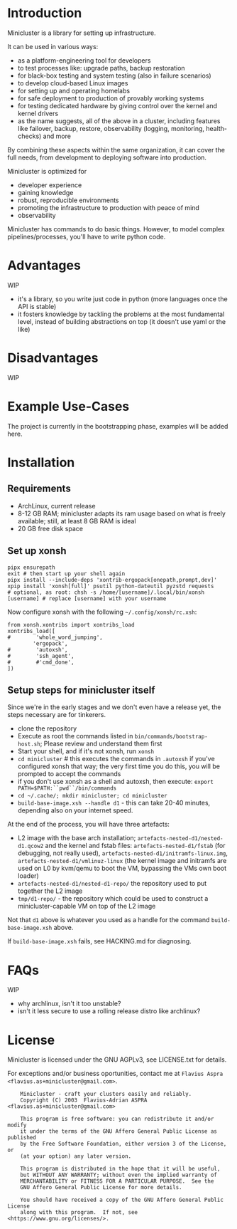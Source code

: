 Introduction
============

Minicluster is a library for setting up infrastructure.

It can be used in various ways:

* as a platform-engineering tool for developers
* to test processes like: upgrade paths, backup restoration
* for black-box testing and system testing (also in failure scenarios)
* to develop cloud-based Linux images
* for setting up and operating homelabs
* for safe deployment to production of provably working systems
* for testing dedicated hardware by giving control over the kernel and kernel
  drivers
* as the name suggests, all of the above in a cluster, including features like
  failover, backup, restore, observability (logging, monitoring, health-checks)
  and more

By combining these aspects within the same organization, it can cover the full
needs, from development to deploying software into production.

Minicluster is optimized for

* developer experience
* gaining knowledge
* robust, reproducible environments
* promoting the infrastructure to production with peace of mind
* observability

Minicluster has commands to do basic things. However, to model complex
pipelines/processes, you'll have to write python code.

Advantages
==========

WIP

* it's a library, so you write just code in python (more languages once the API is stable)
* it fosters knowledge by tackling the problems at the most fundamental level,
  instead of building abstractions on top (it doesn't use yaml or the like)

Disadvantages
=============

WIP

Example Use-Cases
=================

The project is currently in the bootstrapping phase, examples will be added here.

Installation
============

Requirements
------------

* ArchLinux, current release
* 8-12 GB RAM; minicluster adapts its ram usage based on what is freely available; still, at least 8 GB RAM is ideal
* 20 GB free disk space

Set up xonsh
------------

```
pipx ensurepath
exit # then start up your shell again
pipx install --include-deps 'xontrib-ergopack[onepath,prompt,dev]'
xpip install 'xonsh[full]' psutil python-dateutil pyzstd requests 
# optional, as root: chsh -s /home/[username]/.local/bin/xonsh [username] # replace [username] with your username
```

Now configure xonsh with the following `~/.config/xonsh/rc.xsh`:
```
from xonsh.xontribs import xontribs_load
xontribs_load([
#        'whole_word_jumping',
        'ergopack',
#        'autoxsh',
#        'ssh_agent',
#        #'cmd_done',
])
```

Setup steps for minicluster itself
----------------------------------

Since we're in the early stages and we don't even have a release yet, the steps necessary are for tinkerers.

* clone the repository
* Execute as root the commands listed in `bin/commands/bootstrap-host.sh`; Please review and understand them first
* Start your shell, and if it's not xonsh, run `xonsh`
* `cd minicluster` # this executes the commands in `.autoxsh` if you've
  configured xonsh that way; the very first time you do this, you will be
  prompted to accept the commands
* if you don't use xonsh as a shell and autoxsh, then execute: `export
  PATH=$PATH:``pwd``/bin/commands`
* `cd ~/.cache/; mkdir minicluster; cd minicluster`
* `build-base-image.xsh --handle d1` - this can take 20-40 minutes, depending also on your internet speed.

At the end of the process, you will have three artefacts:

* L2 image with the base arch installation; `artefacts-nested-d1/nested-d1.qcow2` and the kernel and fstab files: `artefacts-nested-d1/fstab` (for debugging, not really used), `artefacts-nested-d1/initramfs-linux.img`, `artefacts-nested-d1/vmlinuz-linux` (the kernel image and initramfs are used on L0 by kvm/qemu to boot the VM, bypassing the VMs own boot loader)
* `artefacts-nested-d1/nested-d1-repo/` the repository used to put together the L2 image
* `tmp/d1-repo/` - the repository which could be used to construct a minicluster-capable VM on top of the L2 image

Not that `d1` above is whatever you used as a handle for the command `build-base-image.xsh` above.

If `build-base-image.xsh` fails, see HACKING.md for diagnosing.

FAQs
====

WIP

* why archlinux, isn't it too unstable?
* isn't it less secure to use a rolling release distro like archlinux?

License
=======

Minicluster is licensed under the GNU AGPLv3, see LICENSE.txt for details.

For exceptions and/or business oportunities, contact me at 
`Flavius Aspra <flavius.as+minicluster@gmail.com>`.

```
    Minicluster - craft your clusters easily and reliably.
    Copyright (C) 2003  Flavius-Adrian ASPRA <flavius.as+minicluster@gmail.com>

    This program is free software: you can redistribute it and/or modify
    it under the terms of the GNU Affero General Public License as published
    by the Free Software Foundation, either version 3 of the License, or
    (at your option) any later version.

    This program is distributed in the hope that it will be useful,
    but WITHOUT ANY WARRANTY; without even the implied warranty of
    MERCHANTABILITY or FITNESS FOR A PARTICULAR PURPOSE.  See the
    GNU Affero General Public License for more details.

    You should have received a copy of the GNU Affero General Public License
    along with this program.  If not, see <https://www.gnu.org/licenses/>.
```

